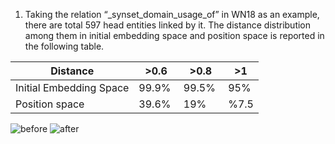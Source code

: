 
1) Taking the relation “_synset_domain_usage_of” in WN18 as an example, there are total 597 head entities linked by it. The distance distribution among them in initial embedding space and position space is reported in the following table. 

 Distance | >0.6 | >0.8 | >1
 --------|--------|-------- | -------- 
 Initial Embedding Space| 99.9% | 99.5% | 95% 
 Position space| 39.6% | 19% | %7.5

![before](https://github.com/IJCAI-MSP/MSP/blob/master/images/before.png)
![after](https://github.com/IJCAI-MSP/MSP/blob/master/images/after.png)

